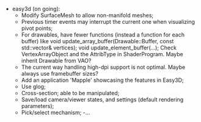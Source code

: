 * easy3d (on going):
    - Modify SurfaceMesh to allow non-manifold meshes;
    - Previous timer events may interrupt the current one when visualizing pivot points;
	- For drawables, have fewer functions (instead a function for each buffer) like
			void update_array_buffer(Drawable::Buffer, const std::vector<vec3>& vertices);
			void update_element_buffer(...);
      Check VertexArrayObject and the AttribType in ShaderProgram. Maybe inherit Drawable from VAO?
	- The current way handling high-dpi support is not optimal. Maybe always use framebuffer sizes?
	- Add an application 'Mapple' showcasing the features in Easy3D;
	- Use glog;
	- Cross-section; able to be manipulated;
	- Save/load camera/viewer states, and settings (default rendering parameters);
	- Pick/select mechanism;
	-...
